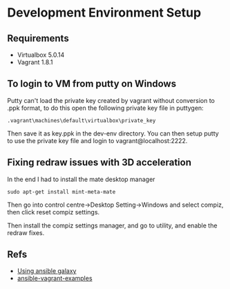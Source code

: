 # Development Environment Setup

## Requirements
- Virtualbox 5.0.14
- Vagrant 1.8.1

## To login to VM from putty on Windows
Putty can't load the private key created by vagrant without conversion to 
.ppk format, to do this open the following private key file in puttygen:

```
.vagrant\machines\default\virtualbox\private_key
```
Then save it as key.ppk in the dev-env directory. You can then setup putty 
to use the private key file and login to vagrant@localhost:2222.

## Fixing redraw issues with 3D acceleration
In the end I had to install the mate desktop manager
```
sudo apt-get install mint-meta-mate
```

Then go into control centre->Desktop Setting->Windows and select compiz, then 
click reset compiz settings.

Then install the compiz settings manager, and go to utility, and enable the 
redraw fixes.

## Refs
- [Using ansible galaxy](https://servercheck.in/blog/using-ansible-galaxy)
- [ansible-vagrant-examples](https://github.com/geerlingguy/ansible-vagrant-examples)
